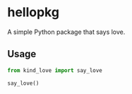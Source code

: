 # hellopkg

A simple Python package that says love.

## Usage

```python
from kind_love import say_love

say_love()

